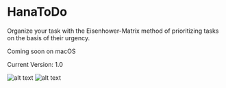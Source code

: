 # HanaToDo
Organize your task with the Eisenhower-Matrix method of prioritizing tasks on the basis of their urgency.

Coming soon on macOS

Current Version: 1.0

![alt text](https://github.com/alexroemerdeveloper/HanaToDo/blob/main/Intro1.gif)
![alt text](https://github.com/alexroemerdeveloper/HanaToDo/blob/main/Intro2.gif)
